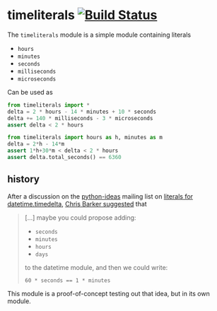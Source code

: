 # timeliterals [![Build Status](https://travis-ci.org/pgdr/timeliterals.svg?branch=master)](https://travis-ci.org/pgdr/timeliterals)


The `timeliterals` module is a simple module containing literals

* `hours`
* `minutes`
* `seconds`
* `milliseconds`
* `microseconds`

Can be used as

```python
from timeliterals import *
delta = 2 * hours - 14 * minutes + 10 * seconds
delta += 140 * milliseconds - 3 * microseconds
assert delta < 2 * hours
```

```python
from timeliterals import hours as h, minutes as m
delta = 2*h - 14*m
assert 1*h+30*m < delta < 2 * hours
assert delta.total_seconds() == 6360
```

## history
After a discussion on
the [python-ideas](https://mail.python.org/pipermail/python-ideas/) mailing list
on
[literals for datetime.timedelta](https://mail.python.org/pipermail/python-ideas/2018-June/051182.html),
[Chris Barker suggested](https://mail.python.org/pipermail/python-ideas/2018-June/051201.html) that

> [...] maybe you could propose adding:
>
> * `seconds`
> * `minutes`
> * `hours`
> * `days`
>
> to the datetime module, and then we could write:
>
> `60 * seconds == 1 * minutes`

This module is a proof-of-concept testing out that idea, but in its own module.
